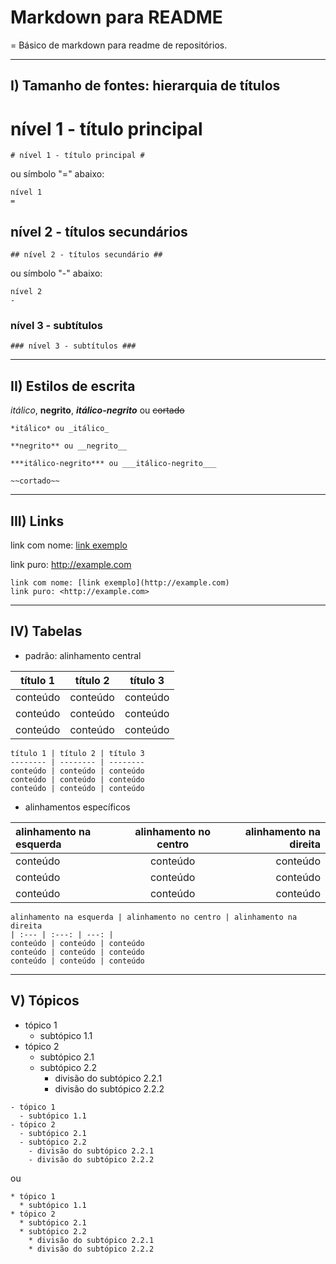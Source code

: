 # Markdown para README
=
Básico de markdown para readme de repositórios.
- - -

## I) Tamanho de fontes: hierarquia de títulos ##

# nível 1 - título principal #

```
# nível 1 - título principal #
```
ou símbolo "=" abaixo:
```
nível 1
=
```

## nível 2 - títulos secundários ##

```
## nível 2 - títulos secundário ##
```
ou símbolo "-" abaixo:
```
nível 2
-
```

### nível 3 - subtítulos ###

```
### nível 3 - subtítulos ###
```

- - -

## II) Estilos de escrita ##

*itálico*, **negrito**, ***itálico-negrito*** ou ~~cortado~~

```
*itálico* ou _itálico_

**negrito** ou __negrito__

***itálico-negrito*** ou ___itálico-negrito___

~~cortado~~
```

- - -

## III) Links ##

link com nome: [link exemplo](http://example.com)

link puro: <http://example.com>

```
link com nome: [link exemplo](http://example.com)
link puro: <http://example.com>
```

- - -

## IV) Tabelas ##

- padrão: alinhamento central

título 1 | título 2 | título 3
-------- | -------- | --------
conteúdo | conteúdo | conteúdo
conteúdo | conteúdo | conteúdo
conteúdo | conteúdo | conteúdo

```
título 1 | título 2 | título 3
-------- | -------- | --------
conteúdo | conteúdo | conteúdo
conteúdo | conteúdo | conteúdo
conteúdo | conteúdo | conteúdo
```

- alinhamentos específicos

alinhamento na esquerda | alinhamento no centro | alinhamento na direita
| :--- | :---: | ---: |
conteúdo | conteúdo | conteúdo
conteúdo | conteúdo | conteúdo
conteúdo | conteúdo | conteúdo

```
alinhamento na esquerda | alinhamento no centro | alinhamento na direita
| :--- | :---: | ---: |
conteúdo | conteúdo | conteúdo
conteúdo | conteúdo | conteúdo
conteúdo | conteúdo | conteúdo
```

- - -

## V) Tópicos ##

- tópico 1
  - subtópico 1.1
- tópico 2
  - subtópico 2.1
  - subtópico 2.2
    - divisão do subtópico 2.2.1
    - divisão do subtópico 2.2.2

```
- tópico 1
  - subtópico 1.1
- tópico 2
  - subtópico 2.1
  - subtópico 2.2
    - divisão do subtópico 2.2.1
    - divisão do subtópico 2.2.2
```
ou
```
* tópico 1
  * subtópico 1.1
* tópico 2
  * subtópico 2.1
  * subtópico 2.2
    * divisão do subtópico 2.2.1
    * divisão do subtópico 2.2.2
```

